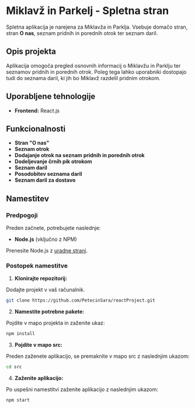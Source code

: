 # Miklavž in Parkelj - Spletna stran

Spletna aplikacija je narejena za Miklavža in Parklja. Vsebuje domačo stran, stran **O nas**, seznam pridnih in porednih otrok ter seznam daril.

## Opis projekta

Aplikacija omogoča pregled osnovnih informacij o Miklavžu in Parklju ter seznamov pridnih in porednih otrok. Poleg tega lahko uporabniki dostopajo tudi do seznama daril, ki jih bo Miklavž razdelil pridnim otrokom.

## Uporabljene tehnologije

- **Frontend:** React.js

## Funkcionalnosti

- **Stran "O nas"**
- **Seznam otrok**
- **Dodajanje otrok na seznam pridnih in porednih otrok**
- **Dodeljevanje črnih pik otrokom**
- **Seznam daril**
- **Posodobitev seznama daril**
- **Seznam daril za dostavo**


## Namestitev

### Predpogoji

Preden začnete, potrebujete naslednje:
- **Node.js** (vključno z NPM)
  
Prenesite Node.js z [uradne strani](https://nodejs.org/).

### Postopek namestitve

1. **Klonirajte repozitorij:**

Dodajte projekt v vaš računalnik.

   ```bash
   git clone https://github.com/PetecinSara/reactProject.git
   ```

2. **Namestite potrebne pakete:**

Pojdite v mapo projekta in zaženite ukaz:

   ```bash
   npm install
   ```

3. **Pojdite v mapo src:**

Preden zaženete aplikacijo, se premaknite v mapo src z naslednjim ukazom:
   ```bash
   cd src
   ```

4. **Zaženite aplikacijo:**

Po uspešni namestitvi zaženite aplikacijo z naslednjim ukazom:

   ```bash
   npm start
   ```
